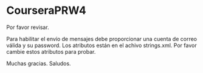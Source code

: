 # CourseraPRW4

Por favor revisar.

Para habilitar el envío de mensajes debe proporcionar una cuenta de correo válida y su password. Los atributos están en el achivo strings.xml. 
Por favor cambie estos atributos para probar.

Muchas gracias.
Saludos.
